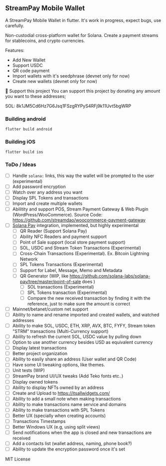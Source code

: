 ## StreamPay Mobile Wallet

A StreamPay Mobile Wallet in flutter. It's work in progress, expect bugs, use carefully.

Non-custodial cross-platform wallet for Solana. Create a payment streams for stablecoins, and crypto currencies.

Features:
- Add New Wallet
- Support USDC
- QR code payment
- Import wallets with it's seedphrase (devnet only for now)
- Create new wallets (devnet only for now)

🎉 Support this project
You can support this project by donating any amount you want to these addresses;

SOL: 8k1JM5Cd6Hz7G6Jsq1FSzgRYPyS4RFj9k11Uvt5bgWRP


### Building android

```
flutter build android
```

### Building iOS

```
flutter build ios
```

### ToDo / Ideas

- [ ] Handle `solana:` links, this way the wallet will be prompted to the user (experimental)
- [ ] Add password encryption
- [ ] Watch over any address you want
- [ ] Display SPL Tokens and transactions
- [ ] Import and create multiple wallets
- [ ] Abilitity and support POS, Stream Payment Gateway & Web Plugin (WordPress/WooCommerce). Source Code: https://github.com/streamdao/woocommerce-payment-gateway
- [ ] [Solana Pay](https://solana-pay-docs.vercel.app/core/wallet-integration) integration, implemented, but highly experimental
    - [ ] QR Reader (Support Solana Pay)
    - [ ] Ability NFC Readers and payment support
    - [ ] Point of Sale support (local store payment support)
    - [ ] SOL, USDC and Stream Token Transactions (Experimental)
    - [ ] Cross-Chain Transactions (Experimental). Ex. Bitcoin Lightning Network
    - [ ] SPL Tokens Transactions (Experimental)
    - [ ] Support for Label, Message, Memo and Metadata
    - [ ] QR Generator (WIP, like https://github.com/solana-labs/solana-pay/tree/master/point-of-sale does )
        - [ ] SOL transactions (Experimental)
        - [ ] SPL Tokens transaction (Experimental)
        - [ ] Compare the new received transaction by finding it with the reference, just to make sure the amount is correct
- [ ] Mainnet/betanet/custom net support
- [ ] Ability to name and rename imported and created wallets, and watched addresses
- [ ] Ability to make SOL, USDC, ETH, XRP, AVX, BTC, FYFY, Stream token "STRM" transactions (Multi-Currency support)
- [ ] Ability to refresh the current SOL, USDC value by pulling down
- [ ] Option to use another currency besides USD as equivalent currency
- [ ] Display latest transactions 
- [ ] Better project organization
- [ ] Ability to easily share an address (User wallet and QR Code)
- [ ] Have some UI tweaking options, like themes.
- [ ] Unit tests (WIP)
- [ ] StreamPay brand UI/UX tweaks (Add Teko fonts etc..)
- [ ] Display owned tokens
- [ ] Ability to display NFTs owned by an address 
- [ ] Create and Upload to https://itsallwidgets.com/
- [ ] Ability to add a small note when making transactions
- [ ] Ability to make transactions name service and domains
- [ ] Ability to make transactions with SPL Tokens
- [ ] Better UX (specially when creating accounts)
- [ ] Transactions Timestamps
- [ ] Better Windows UX (e.g, using split views)
- [ ] Send notifications when the app is closed and new transactions are received
- [ ] Add a contacts list (wallet address, naming, phone book?)
- [ ] Ability to update the encryption password once it's set

MIT License
